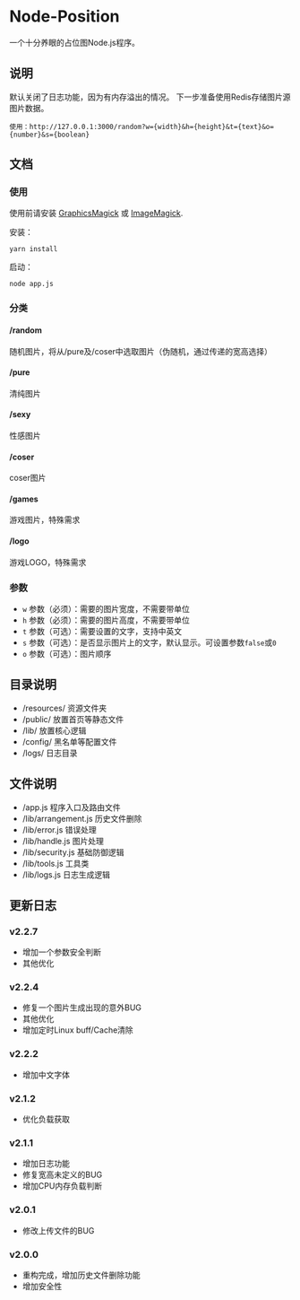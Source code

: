 # Node-Position
一个十分养眼的占位图Node.js程序。

## 说明

默认关闭了日志功能，因为有内存溢出的情况。
下一步准备使用Redis存储图片源图片数据。

    使用：http://127.0.0.1:3000/random?w={width}&h={height}&t={text}&o={number}&s={boolean}

## 文档

### 使用

使用前请安装 [GraphicsMagick](http://www.graphicsmagick.org/) 或 [ImageMagick](http://www.imagemagick.org/).

安装：

    yarn install

启动：

    node app.js

### 分类

#### /random 
随机图片，将从/pure及/coser中选取图片（伪随机，通过传递的宽高选择）

#### /pure
清纯图片

#### /sexy
性感图片

#### /coser
coser图片

#### /games
游戏图片，特殊需求

#### /logo
游戏LOGO，特殊需求

### 参数
* `w` 参数（必须）：需要的图片宽度，不需要带单位
* `h` 参数（必须）：需要的图片高度，不需要带单位
* `t` 参数（可选）：需要设置的文字，支持中英文
* `s` 参数（可选）：是否显示图片上的文字，默认显示。可设置参数`false`或`0`
* `o` 参数（可选）：图片顺序

## 目录说明
* /resources/ 资源文件夹
* /public/ 放置首页等静态文件
* /lib/ 放置核心逻辑
* /config/ 黑名单等配置文件
* /logs/ 日志目录

## 文件说明
* /app.js 程序入口及路由文件
* /lib/arrangement.js 历史文件删除
* /lib/error.js 错误处理
* /lib/handle.js 图片处理
* /lib/security.js 基础防御逻辑
* /lib/tools.js 工具类
* /lib/logs.js 日志生成逻辑

## 更新日志

### v2.2.7
- 增加一个参数安全判断
- 其他优化

### v2.2.4
- 修复一个图片生成出现的意外BUG
- 其他优化
- 增加定时Linux buff/Cache清除

### v2.2.2
- 增加中文字体

### v2.1.2
- 优化负载获取

### v2.1.1
- 增加日志功能
- 修复宽高未定义的BUG
- 增加CPU内存负载判断

### v2.0.1
- 修改上传文件的BUG

### v2.0.0

- 重构完成，增加历史文件删除功能
- 增加安全性